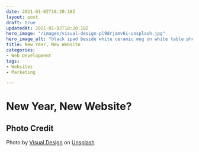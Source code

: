 ```yaml
---
date: 2021-01-02T18:20:18Z
layout: post
draft: true
updatedAt: 2021-01-02T18:20:18Z
hero_image: "/images/visual-design-pl9drjamv6i-unsplash.jpg"
hero_image_alt: "black ipad beside white ceramic mug on white table photo"
title: New Year, New Website
categories:
- Web Development
tags:
- Websites
- Marketing

---
```

# New Year, New Website?

## Photo Credit

Photo by [Visual Design](https://unsplash.com/@visualdesign_inspiration?utm_source=unsplash&utm_medium=referral&utm_content=creditCopyText) on [Unsplash](https://unsplash.com/s/photos/wireframe?utm_source=unsplash&utm_medium=referral&utm_content=creditCopyText)
